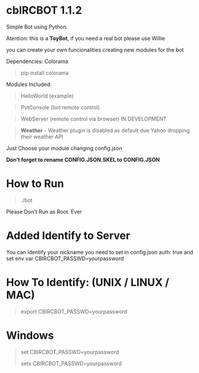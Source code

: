 cbIRCBOT 1.1.2
========

Simple Bot using Python. 

Atention: this is a **ToyBot**, if you need a real bot please use Willie

you can create your own funcionalities creating new modules for the bot

Dependencies:
  Colorama
>pip install colorama

Modules Included:
>HelloWorld  (example)

>PvtConsole  (bot remote control)

>WebServer   (remote control via browser) IN DEVELOPMENT

>**Weather** - Weather plugin is disabled as default due  Yahoo dropping their weather API

Just Choose your module  changing  config.json


**Don't forget to rename CONFIG.JSON.SKEL  to CONFIG.JSON**


How to Run
========
>./bot

Please Don't Run as Root. Ever

Added Identify to Server
========
You can Identify your  nickname  you need to set in config.json  auth: true
and set  env var  CBIRCBOT_PASSWD=yourpassword


How To Identify: (UNIX / LINUX / MAC)
========
>export CBIRCBOT_PASSWD=yourpassword

Windows 
========
>set CBIRCBOT_PASSWD=yourpassword
>
>setx  CBIRCBOT_PASSWD=yourpassword


